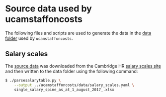 Source data used by ucamstaffoncosts
====================================

The following files and scripts are used to generate the data in the [data
folder](../ucamstaffoncosts/data) used by ``ucamstaffoncosts``.

Salary scales
-------------

The [source
data](https://www.hr.admin.cam.ac.uk/files/single_salary_spine_as_at_1_august_2017_.xlsx)
was downloaded from the Cambridge HR [salary scales
site](https://www.hr.admin.cam.ac.uk/pay-benefits/salary-scales) and then
written to the data folder using the following command:

```bash
$ ./parsesalarytable.py \
	--output ../ucamstaffoncosts/data/salary_scales.yaml \
	single_salary_spine_as_at_1_august_2017_.xlsx
```
